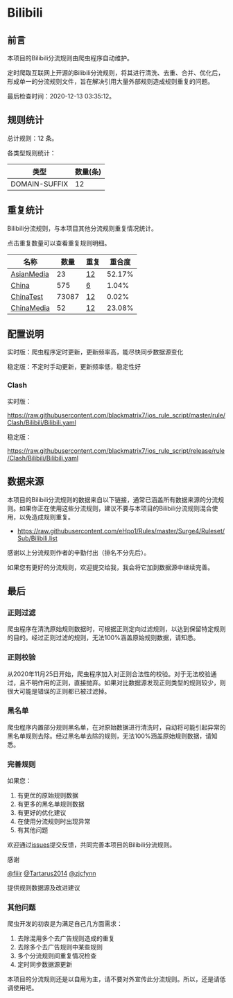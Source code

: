 # Bilibili

## 前言

本项目的Bilibili分流规则由爬虫程序自动维护。

定时爬取互联网上开源的Bilibili分流规则，将其进行清洗、去重、合并、优化后，形成单一的分流规则文件，旨在解决引用大量外部规则造成规则重复的问题。




最后检查时间：2020-12-13 03:35:12。

## 规则统计

总计规则：12 条。

各类型规则统计：

| 类型 | 数量(条) |
| ---- | ---- |
| DOMAIN-SUFFIX | 12 |
## 重复统计

Bilibili分流规则，与本项目其他分流规则重复情况统计。

点击重复数量可以查看重复规则明细。

| 名称 | 数量 | 重复 | 重合度 |
| ---- | ---- | ---- | ------ |
|  [AsianMedia](https://github.com/blackmatrix7/ios_rule_script/tree/master/rule/Clash/AsianMedia)    | 23   | [12](https://raw.githubusercontent.com/blackmatrix7/ios_rule_script/master/rule/Clash/Bilibili/Repeat.list)   |   52.17% |
|  [China](https://github.com/blackmatrix7/ios_rule_script/tree/master/rule/Clash/China)    | 575   | [6](https://raw.githubusercontent.com/blackmatrix7/ios_rule_script/master/rule/Clash/Bilibili/Repeat.list)   |   1.04% |
|  [ChinaTest](https://github.com/blackmatrix7/ios_rule_script/tree/master/rule/Clash/ChinaTest)    | 73087   | [12](https://raw.githubusercontent.com/blackmatrix7/ios_rule_script/master/rule/Clash/Bilibili/Repeat.list)   |   0.02% |
|  [ChinaMedia](https://github.com/blackmatrix7/ios_rule_script/tree/master/rule/Clash/ChinaMedia)    | 52   | [12](https://raw.githubusercontent.com/blackmatrix7/ios_rule_script/master/rule/Clash/Bilibili/Repeat.list)   |   23.08% |
## 配置说明

实时版：爬虫程序定时更新，更新频率高，能尽快同步数据源变化

稳定版：不定时手动更新，更新频率低，稳定性好

### Clash 
实时版：

https://raw.githubusercontent.com/blackmatrix7/ios_rule_script/master/rule/Clash/Bilibili/Bilibili.yaml

稳定版：

https://raw.githubusercontent.com/blackmatrix7/ios_rule_script/release/rule/Clash/Bilibili/Bilibili.yaml

## 数据来源

本项目的Bilibili分流规则的数据来自以下链接，通常已涵盖所有数据来源的分流规则。如果你正在使用这些分流规则，建议不要与本项目的Bilibili分流规则混合使用，以免造成规则重复。

- https://raw.githubusercontent.com/eHpo1/Rules/master/Surge4/Ruleset/Sub/Bilibili.list


感谢以上分流规则作者的辛勤付出（排名不分先后）。

如果您有更好的分流规则，欢迎提交给我，我会将它加到数据源中继续完善。

## 最后

### 正则过滤

爬虫程序在清洗原始规则数据时，可根据正则定向过滤规则，以达到保留特定规则的目的。经过正则过滤的规则，无法100%涵盖原始规则数据，请知悉。

### 正则校验

从2020年11月25日开始，爬虫程序加入对正则合法性的校验。对于无法校验通过，且不明作用的正则，直接抛弃。如果对比数据源发现正则类型的规则较少，则很大可能是错误的正则都已被过滤掉。

### 黑名单

爬虫程序内置部分规则黑名单，在对原始数据进行清洗时，自动将可能引起异常的黑名单规则去除。经过黑名单去除的规则，无法100%涵盖原始规则数据，请知悉。

### 完善规则

如果您：

1. 有更优的原始规则数据
2. 有更多的黑名单规则数据
3. 有更好的优化建议
4. 在使用分流规则时出现异常
5. 有其他问题

欢迎通过[issues](https://github.com/blackmatrix7/ios_rule_script/issues/new)提交反馈，共同完善本项目的Bilibili分流规则。

感谢

[@fiiir](https://github.com/fiiir) [@Tartarus2014](https://github.com/Tartarus2014) [@zjcfynn](https://github.com/zjcfynn) 

提供规则数据源及改进建议

### 其他问题

爬虫开发的初衷是为满足自己几方面需求：

1. 去除混用多个去广告规则造成的重复
2. 去除多个去广告规则中某些规则
3. 多个分流规则间重复情况检查
4. 定时同步数据源更新

本项目的分流规则还是以自用为主，请不要对外宣传此分流规则。所以，还是请低调使用吧。